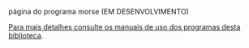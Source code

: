 página do programa morse (EM DESENVOLVIMENTO)

[Para mais detalhes consulte os manuais de uso dos programas desta biblioteca](https://github.com/Dirack/Shellinclude/blob/master/manuais).